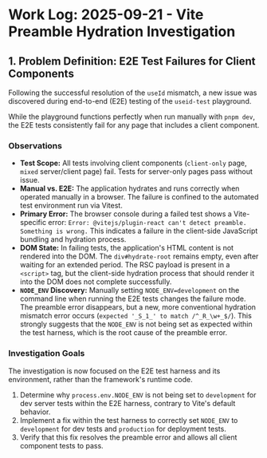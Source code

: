 # Work Log: 2025-09-21 - Vite Preamble Hydration Investigation

## 1. Problem Definition: E2E Test Failures for Client Components

Following the successful resolution of the `useId` mismatch, a new issue was discovered during end-to-end (E2E) testing of the `useid-test` playground.

While the playground functions perfectly when run manually with `pnpm dev`, the E2E tests consistently fail for any page that includes a client component.

### Observations

-   **Test Scope:** All tests involving client components (`client-only` page, `mixed` server/client page) fail. Tests for server-only pages pass without issue.
-   **Manual vs. E2E:** The application hydrates and runs correctly when operated manually in a browser. The failure is confined to the automated test environment run via Vitest.
-   **Primary Error:** The browser console during a failed test shows a Vite-specific error: `Error: @vitejs/plugin-react can't detect preamble. Something is wrong.` This indicates a failure in the client-side JavaScript bundling and hydration process.
-   **DOM State:** In failing tests, the application's HTML content is not rendered into the DOM. The `div#hydrate-root` remains empty, even after waiting for an extended period. The RSC payload is present in a `<script>` tag, but the client-side hydration process that should render it into the DOM does not complete successfully.
-   **`NODE_ENV` Discovery:** Manually setting `NODE_ENV=development` on the command line when running the E2E tests changes the failure mode. The preamble error disappears, but a new, more conventional hydration mismatch error occurs (`expected '_S_1_' to match /^_R_\w+_$/`). This strongly suggests that the `NODE_ENV` is not being set as expected within the test harness, which is the root cause of the preamble error.

### Investigation Goals

The investigation is now focused on the E2E test harness and its environment, rather than the framework's runtime code.

1.  Determine why `process.env.NODE_ENV` is not being set to `development` for dev server tests within the E2E harness, contrary to Vite's default behavior.
2.  Implement a fix within the test harness to correctly set `NODE_ENV` to `development` for dev tests and `production` for deployment tests.
3.  Verify that this fix resolves the preamble error and allows all client component tests to pass.
